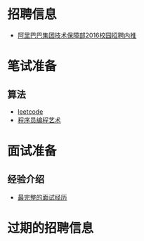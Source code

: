 # 招聘信息
* [阿里巴巴集团技术保障部2016校园招聘内推](jobs/alipre2016.html)
 
# 笔试准备
## 算法 
* [leetcode](test/leetcode.html)
* [程序员编程艺术](http://blog.csdn.net/v_JULY_v/article/details/6460494)

 
# 面试准备
## 经验介绍
* [最完整的面试经历](http://chuansong.me/n/290160)

# 过期的招聘信息

